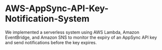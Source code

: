 # AWS-AppSync-API-Key-Notification-System
We implemented a serverless system using AWS Lambda, Amazon EventBridge, and Amazon SNS to monitor the expiry of an AppSync API key and send notifications before the key expires.
